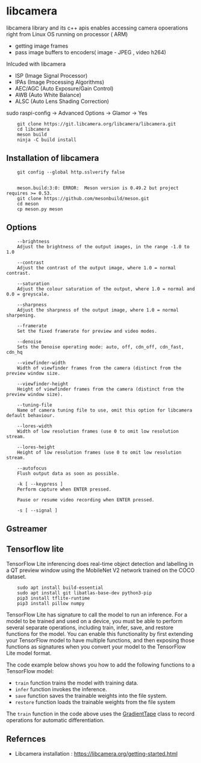 # libcamera

libcamera library and its c++ apis enables accessing camera opoerations right from Linux OS running on processor ( ARM)
- getting image frames 
- pass image buffers to encoders( image - JPEG , video h264)

Inlcuded with libcamera 
- ISP (Image Signal Processor)
- IPAs (Image Processing Algorithms)
- AEC/AGC (Auto Exposure/Gain Control)
- AWB (Auto White Balance)
- ALSC (Auto Lens Shading Correction)


sudo raspi-config ->  Advanced Options -> Glamor -> Yes


        git clone https://git.libcamera.org/libcamera/libcamera.git
        cd libcamera
        meson build
        ninja -C build install

## Installation of libcamera 

        git config --global http.sslverify false
        

        meson.build:3:0: ERROR:  Meson version is 0.49.2 but project requires >= 0.53.
        git clone https://github.com/mesonbuild/meson.git
        cd meson
        cp meson.py meson

## Options 

        --brightness
        Adjust the brightness of the output images, in the range -1.0 to 1.0
        
        --contrast
        Adjust the contrast of the output image, where 1.0 = normal contrast.
        
        --saturation
        Adjust the colour saturation of the output, where 1.0 = normal and 0.0 = greyscale.
        
        --sharpness
        Adjust the sharpness of the output image, where 1.0 = normal sharpening.
        
        --framerate
        Set the fixed framerate for preview and video modes.
        
        --denoise
        Sets the Denoise operating mode: auto, off, cdn_off, cdn_fast, cdn_hq
        
        --viewfinder-width
        Width of viewfinder frames from the camera (distinct from the preview window size.
        
        --viewfinder-height
        Height of viewfinder frames from the camera (distinct from the preview window size).
        
        --tuning-file
        Name of camera tuning file to use, omit this option for libcamera default behaviour.
        
        --lores-width
        Width of low resolution frames (use 0 to omit low resolution stream.
        
        --lores-height
        Height of low resolution frames (use 0 to omit low resolution stream.
        
        --autofocus
        Flush output data as soon as possible.
        
        -k [ --keypress ]
        Perform capture when ENTER pressed.
        
        Pause or resume video recording when ENTER pressed.
        
        -s [ --signal ]


## Gstreamer



## Tensorflow lite

TensorFlow Lite inferencing does real-time object detection and labelling in a QT preview window using the MobileNet V2 network trained on the COCO dataset.


        sudo apt install build-essential
        sudo apt install git libatlas-base-dev python3-pip
        pip3 install tflite-runtime
        pip3 install pillow numpy


TensorFlow Lite has signature to call the model to run an inference. For a model to be trained and used on a device, you must be able to perform several separate operations, including train, infer, save, and restore functions for the model. You can enable this functionality by first extending your TensorFlow model to have multiple functions, and then exposing those functions as signatures when you convert your model to the TensorFlow Lite model format.

The code example below shows you how to add the following functions to a TensorFlow model:

*   `train` function trains the model with training data.
*   `infer` function invokes the inference.
*   `save` function saves the trainable weights into the file system.
*   `restore` function loads the trainable weights from the file system


The `train` function in the code above uses the [GradientTape](https://www.tensorflow.org/api_docs/python/tf/GradientTape) class to record operations for automatic differentiation.


## Refernces 

- Libcamera installation : https://libcamera.org/getting-started.html
